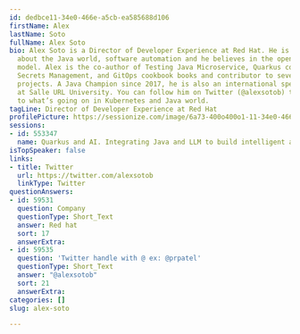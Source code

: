 ```yaml
---
id: dedbce11-34e0-466e-a5cb-ea585688d106
firstName: Alex
lastName: Soto
fullName: Alex Soto
bio: Alex Soto is a Director of Developer Experience at Red Hat. He is passionate
  about the Java world, software automation and he believes in the open-source software
  model. Alex is the co-author of Testing Java Microservice, Quarkus cookbook, Kubernetes
  Secrets Management, and GitOps cookbook books and contributor to several open-source
  projects. A Java Champion since 2017, he is also an international speaker and teacher
  at Salle URL University. You can follow him on Twitter (@alexsotob) to stay tuned
  to what’s going on in Kubernetes and Java world.
tagLine: Director of Developer Experience at Red Hat
profilePicture: https://sessionize.com/image/6a73-400o400o1-11-34e0-466e-a5cb-ea585688d106.4f3f7614-bc5e-4ccd-935a-1c3659eec5e8.jpg
sessions:
- id: 553347
  name: Quarkus and AI. Integrating Java and LLM to build intelligent applications.
isTopSpeaker: false
links:
- title: Twitter
  url: https://twitter.com/alexsotob
  linkType: Twitter
questionAnswers:
- id: 59531
  question: Company
  questionType: Short_Text
  answer: Red hat
  sort: 17
  answerExtra: 
- id: 59535
  question: 'Twitter handle with @ ex: @prpatel'
  questionType: Short_Text
  answer: "@alexsotob"
  sort: 21
  answerExtra: 
categories: []
slug: alex-soto

---
```

